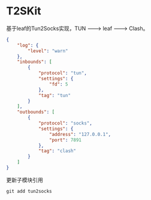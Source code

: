 # T2SKit

基于leaf的Tun2Socks实现，TUN ---> leaf ---> Clash。

```json
{
    "log": {
        "level": "warn"
    },
    "inbounds": [
        {
            "protocol": "tun",
            "settings": {
                "fd": 5
            },
            "tag": "tun"
        }
    ],
    "outbounds": [
        {
            "protocol": "socks",
            "settings": {
                "address": "127.0.0.1",
                "port": 7891
            },
            "tag": "clash"
        }
    ]
}
```

更新子模块引用
```shell
git add tun2socks
```